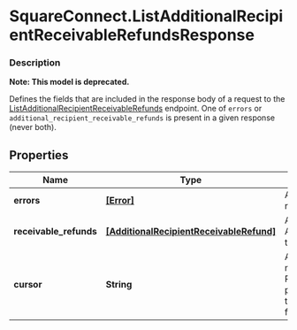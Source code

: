 # SquareConnect.ListAdditionalRecipientReceivableRefundsResponse

### Description
**Note: This model is deprecated.**

Defines the fields that are included in the response body of a request to the [ListAdditionalRecipientReceivableRefunds](#endpoint-listadditionalrecipientreceivablerefunds) endpoint.  One of `errors` or `additional_recipient_receivable_refunds` is present in a given response (never both).

## Properties
Name | Type | Description | Notes
------------ | ------------- | ------------- | -------------
**errors** | [**[Error]**](Error.md) | Any errors that occurred during the request. | [optional] 
**receivable_refunds** | [**[AdditionalRecipientReceivableRefund]**](AdditionalRecipientReceivableRefund.md) | An array of AdditionalRecipientReceivableRefunds that match your query. | [optional] 
**cursor** | **String** | A pagination cursor for retrieving the next set of results, if any remain. Provide this value as the &#x60;cursor&#x60; parameter in a subsequent request to this endpoint.  See [Paginating results](#paginatingresults) for more information. | [optional] 


